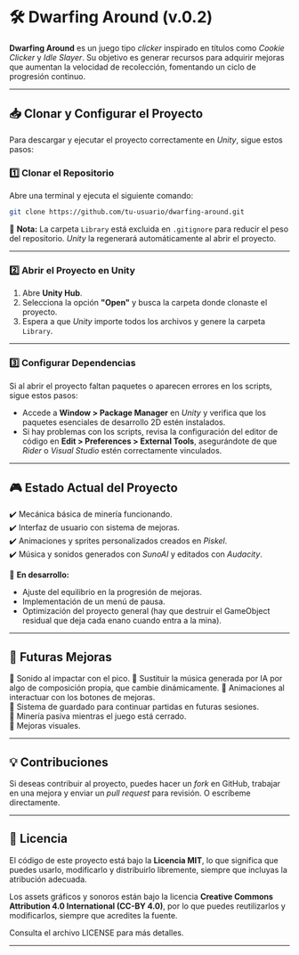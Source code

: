 # 🛠️ Dwarfing Around  (v.0.2)

**Dwarfing Around** es un juego tipo *clicker* inspirado en títulos como *Cookie Clicker* y *Idle Slayer*. Su objetivo es generar recursos para adquirir mejoras que aumentan la velocidad de recolección, fomentando un ciclo de progresión continuo.  

---

## 📥 Clonar y Configurar el Proyecto  

Para descargar y ejecutar el proyecto correctamente en *Unity*, sigue estos pasos:  

### **1️⃣ Clonar el Repositorio**  
Abre una terminal y ejecuta el siguiente comando:  

```bash
git clone https://github.com/tu-usuario/dwarfing-around.git
```

🔹 **Nota:** La carpeta `Library` está excluida en `.gitignore` para reducir el peso del repositorio. *Unity* la regenerará automáticamente al abrir el proyecto.  

---

### **2️⃣ Abrir el Proyecto en Unity**  
1. Abre **Unity Hub**.  
2. Selecciona la opción **"Open"** y busca la carpeta donde clonaste el proyecto.  
3. Espera a que *Unity* importe todos los archivos y genere la carpeta `Library`.  

---

### **3️⃣ Configurar Dependencias**  
Si al abrir el proyecto faltan paquetes o aparecen errores en los scripts, sigue estos pasos:  
- Accede a **Window > Package Manager** en *Unity* y verifica que los paquetes esenciales de desarrollo 2D estén instalados.  
- Si hay problemas con los scripts, revisa la configuración del editor de código en **Edit > Preferences > External Tools**, asegurándote de que *Rider* o *Visual Studio* estén correctamente vinculados.  

---

## 🎮 Estado Actual del Proyecto  
✔️ Mecánica básica de minería funcionando.  
✔️ Interfaz de usuario con sistema de mejoras.  
✔️ Animaciones y sprites personalizados creados en *Piskel*.  
✔️ Música y sonidos generados con *SunoAI* y editados con *Audacity*.

🚧 **En desarrollo:**  
- Ajuste del equilibrio en la progresión de mejoras.  
- Implementación de un menú de pausa.
- Optimización del proyecto general (hay que destruir el GameObject residual que deja cada enano cuando entra a la mina).

---

## 🔮 Futuras Mejoras  
📌 Sonido al impactar con el pico.
📌 Sustituir la música generada por IA por algo de composición propia, que cambie dinámicamente.
📌 Animaciones al interactuar con los botones de mejoras.  
📌 Sistema de guardado para continuar partidas en futuras sesiones.  
📌 Minería pasiva mientras el juego está cerrado.  
📌 Mejoras visuales.

---

## 💡 Contribuciones  
Si deseas contribuir al proyecto, puedes hacer un *fork* en GitHub, trabajar en una mejora y enviar un *pull request* para revisión. O escríbeme directamente.

---

## 📝 Licencia  
El código de este proyecto está bajo la **Licencia MIT**, lo que significa que puedes usarlo, modificarlo y distribuirlo libremente, siempre que incluyas la atribución adecuada.

Los assets gráficos y sonoros están bajo la licencia **Creative Commons Attribution 4.0 International (CC-BY 4.0)**, por lo que puedes reutilizarlos y modificarlos, siempre que acredites la fuente.

Consulta el archivo LICENSE para más detalles.

---
